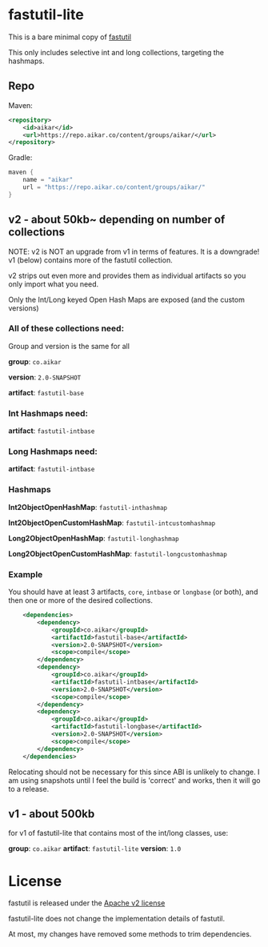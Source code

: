 # fastutil-lite
This is a bare minimal copy of [fastutil](https://github.com/vigna/fastutil)

This only includes selective int and long collections, targeting the hashmaps.

## Repo
Maven:
```xml
<repository>
    <id>aikar</id>
    <url>https://repo.aikar.co/content/groups/aikar/</url>
</repository>
```
Gradle:
```gradle
maven {
    name = "aikar"
    url = "https://repo.aikar.co/content/groups/aikar/"
}
```

## v2 - about 50kb~ depending on number of collections
NOTE: v2 is NOT an upgrade from v1 in terms of features. It is a downgrade!
v1 (below) contains more of the fastutil collection.

v2 strips out even more and provides them as individual artifacts so you only import what you need.

Only the Int/Long keyed Open Hash Maps are exposed (and the custom versions)
### All of these collections need:
Group and version is the same for all

**group**: `co.aikar`

**version**: `2.0-SNAPSHOT`

**artifact**: `fastutil-base`

### Int Hashmaps need:

**artifact**: `fastutil-intbase`

### Long Hashmaps need:

**artifact**: `fastutil-intbase`

### Hashmaps

**Int2ObjectOpenHashMap**: `fastutil-inthashmap`

**Int2ObjectOpenCustomHashMap**: `fastutil-intcustomhashmap`

**Long2ObjectOpenHashMap**: `fastutil-longhashmap`

**Long2ObjectOpenCustomHashMap**: `fastutil-longcustomhashmap`

### Example
You should have at least 3 artifacts, `core`, `intbase` or `longbase` (or both), and then one or more of the desired collections.

```xml
    <dependencies>
        <dependency>
            <groupId>co.aikar</groupId>
            <artifactId>fastutil-base</artifactId>
            <version>2.0-SNAPSHOT</version>
            <scope>compile</scope>
        </dependency>
        <dependency>
            <groupId>co.aikar</groupId>
            <artifactId>fastutil-intbase</artifactId>
            <version>2.0-SNAPSHOT</version>
            <scope>compile</scope>
        </dependency>
        <dependency>
            <groupId>co.aikar</groupId>
            <artifactId>fastutil-longbase</artifactId>
            <version>2.0-SNAPSHOT</version>
            <scope>compile</scope>
        </dependency>
    </dependencies>
```

Relocating should not be necessary for this since ABI is unlikely to change. I am using snapshots until I feel the build is 'correct' and works, then it will go to a release.

## v1 - about 500kb
for v1 of fastutil-lite that contains most of the int/long classes, use:

**group**: `co.aikar`
**artifact**: `fastutil-lite`
**version**: `1.0`

# License
fastutil is released under the [Apache v2 license](LICENSE.md)

fastutil-lite does not change the implementation details of fastutil.

At most, my changes have removed some methods to trim dependencies.
